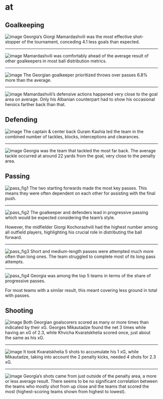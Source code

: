 
# at

## Goalkeeping
![image](https://github.com/user-attachments/assets/f79fa08c-43fc-4c02-9728-76283486c041)
Georgia’s Giorgi Mamardashvili was the most effective shot-stopper of the tournament, conceding 4.1 less goals than expected.

---

![image](https://github.com/user-attachments/assets/10eba581-1669-4374-a580-037c054f0e71)
Mamardashvili was comfortably ahead of the average result of other goalkeepers in most ball distribution metrics.

---

![image](https://github.com/user-attachments/assets/eb9698a1-1bc8-406e-8b05-8fc1c492d827)
The Georgian goalkeeper prioritized throws over passes 6.8% more than the average.

---

![image](https://github.com/user-attachments/assets/e87402ca-b4d8-4d98-9794-40667874362a)
Mamardashvili’s defensive actions happened very close to the goal area on average. Only his Albanian counterpart had to show his occasional heroics farther back than that.

## Defending
![image](https://github.com/user-attachments/assets/f14d8512-51d4-4baf-bafb-a94e0e327611)
The captain & center back Guram Kashia led the team in the combined number of tackles, blocks, interceptions and clearances.

---

![image](https://github.com/user-attachments/assets/511f65c5-1e05-4551-b7e0-aaf4720eb32a)
Georgia was the team that tackled the most far back.
The average tackle occurred at around 22 yards from the goal, very close to the penalty area. 

## Passing
![pass_fig1](https://github.com/user-attachments/assets/67b7069a-11c8-4653-8383-d39b32ecbbbb)
The two starting forwards made the most key passes.
This means they were often dependent on each other for assisting with the final push.

---

![pass_fig2](https://github.com/user-attachments/assets/3e2971f9-64bd-43ac-86d9-ad16d3811cda)
The goalkeeper and defenders lead in progressive passing which would be expected considering the team’s style.

However, the midfielder Giorgi Kochorashvili had the highest number among all outfield players, highlighting his crucial role in distributing the ball forward. 

---

![pass_fig3](https://github.com/user-attachments/assets/c817f16f-6b95-48d1-b7e9-f5f35a68edd9)
Short and medium-length passes were attempted much more often than long ones.
The team struggled to complete most of its long pass attempts.

---

![pass_fig4](https://github.com/user-attachments/assets/c9ed21f3-f22f-4dc3-b890-c4f9549d2c61)
Georgia was among the top 5 teams in terms of the share of progressive passes.

For most teams with a similar result, this meant covering less ground in total with passes.

## Shooting
![image](https://github.com/user-attachments/assets/d92808a7-2af5-48bb-8db3-bcdbce883793)
Both Georgian goalscorers scored as many or more times than indicated by their xG.
Georges Mikautadze found the net 3 times while having an xG of 2.3, while Khvicha Kvaratskhelia scored once, just about the same as his xG. 

---

![image](https://github.com/user-attachments/assets/0e97aff8-ed1a-45b7-a3ac-1fd72fd30a1a)
It took Kvaratskhelia 5 shots to accumulate his 1 xG, while Mikautadze, taking into account the 2 penalty kicks, needed 4 shots for 2.3 xG.

---

![image](https://github.com/user-attachments/assets/d99cc15e-980f-48a4-ba5a-a30e132d91b0)
Georgia’s shots came from just outside of the penalty area, a more or less average result. 
There seems to be no significant correlation between the teams who mostly shot from up close and the teams that scored the most (highest-scoring teams shown from highest to lowest).

